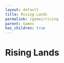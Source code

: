 ```yaml
---
layout: default
title: Rising Lands
permalink: /games/rising
parent: Games
has_children: true
---
```


# Rising Lands
